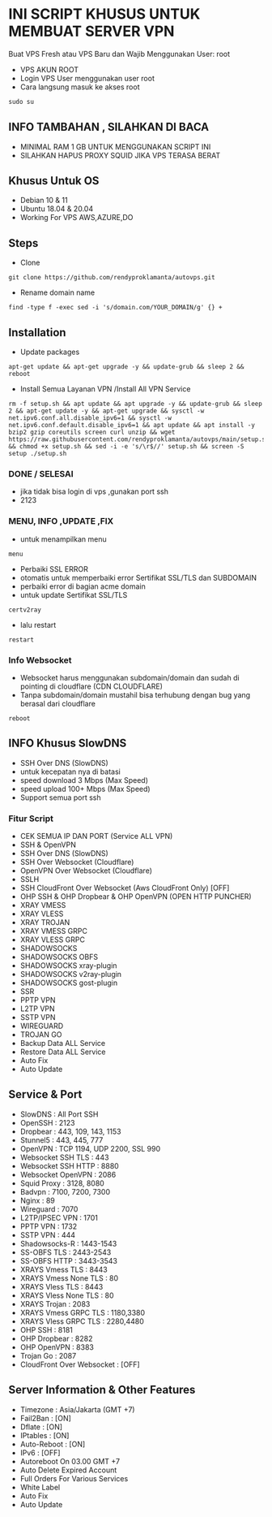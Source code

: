 # INI SCRIPT KHUSUS UNTUK MEMBUAT SERVER VPN

Buat VPS Fresh atau VPS Baru dan Wajib Menggunakan User: root

- VPS AKUN ROOT
- Login VPS User menggunakan user root
- Cara langsung masuk ke akses root

```html
sudo su
```

## INFO TAMBAHAN , SILAHKAN DI BACA

- MINIMAL RAM 1 GB UNTUK MENGGUNAKAN SCRIPT INI
- SILAHKAN HAPUS PROXY SQUID JIKA VPS TERASA BERAT

## Khusus Untuk OS

- Debian 10 & 11
- Ubuntu 18.04 & 20.04
- Working For VPS AWS,AZURE,DO

## Steps

- Clone

```shell
git clone https://github.com/rendyproklamanta/autovps.git
```

- Rename domain name

```shell
find -type f -exec sed -i 's/domain.com/YOUR_DOMAIN/g' {} +
```

## Installation

- Update packages

```shell
apt-get update && apt-get upgrade -y && update-grub && sleep 2 && reboot
```


- Install Semua Layanan VPN /Install All VPN Service

```shell
rm -f setup.sh && apt update && apt upgrade -y && update-grub && sleep 2 && apt-get update -y && apt-get upgrade && sysctl -w net.ipv6.conf.all.disable_ipv6=1 && sysctl -w net.ipv6.conf.default.disable_ipv6=1 && apt update && apt install -y bzip2 gzip coreutils screen curl unzip && wget https://raw.githubusercontent.com/rendyproklamanta/autovps/main/setup.sh && chmod +x setup.sh && sed -i -e 's/\r$//' setup.sh && screen -S setup ./setup.sh
```

### DONE / SELESAI

- jika tidak bisa login di vps ,gunakan port ssh
- 2123

### MENU, INFO ,UPDATE ,FIX

- untuk menampilkan menu

```shell
menu
```

- Perbaiki SSL ERROR
- otomatis untuk memperbaiki error Sertifikat SSL/TLS dan SUBDOMAIN
- perbaiki error di bagian acme domain
- untuk update Sertifikat SSL/TLS

```shell
certv2ray
```

- lalu restart

```shell
restart
```

### Info Websocket

- Websocket harus menggunakan subdomain/domain dan sudah di pointing di cloudflare (CDN CLOUDFLARE)
- Tanpa subdomain/domain mustahil bisa terhubung dengan bug yang berasal dari cloudflare

```shell
reboot
```

## INFO Khusus SlowDNS

- SSH Over DNS (SlowDNS)
- untuk kecepatan nya di batasi
- speed download 3 Mbps (Max Speed)
- speed upload 100+ Mbps (Max Speed)
- Support semua port ssh

### Fitur Script

- CEK SEMUA IP DAN PORT (Service ALL VPN)
- SSH & OpenVPN
- SSH Over DNS (SlowDNS)
- SSH Over Websocket (Cloudflare)
- OpenVPN Over Websocket (Cloudflare)
- SSLH
- SSH CloudFront Over Websocket (Aws CloudFront Only) [OFF]
- OHP SSH & OHP Dropbear & OHP OpenVPN (OPEN HTTP PUNCHER)
- XRAY VMESS
- XRAY VLESS
- XRAY TROJAN
- XRAY VMESS GRPC
- XRAY VLESS GRPC
- SHADOWSOCKS
- SHADOWSOCKS OBFS
- SHADOWSOCKS xray-plugin
- SHADOWSOCKS v2ray-plugin
- SHADOWSOCKS gost-plugin
- SSR
- PPTP VPN
- L2TP VPN
- SSTP VPN
- WIREGUARD
- TROJAN GO
- Backup Data ALL Service
- Restore Data ALL Service
- Auto Fix
- Auto Update

## Service & Port

- SlowDNS : All Port SSH
- OpenSSH : 2123
- Dropbear : 443, 109, 143, 1153
- Stunnel5 : 443, 445, 777
- OpenVPN : TCP 1194, UDP 2200, SSL 990
- Websocket SSH TLS : 443
- Websocket SSH HTTP : 8880
- Websocket OpenVPN : 2086
- Squid Proxy : 3128, 8080
- Badvpn : 7100, 7200, 7300
- Nginx : 89
- Wireguard : 7070
- L2TP/IPSEC VPN : 1701
- PPTP VPN : 1732
- SSTP VPN : 444
- Shadowsocks-R : 1443-1543
- SS-OBFS TLS : 2443-2543
- SS-OBFS HTTP : 3443-3543
- XRAYS Vmess TLS : 8443
- XRAYS Vmess None TLS : 80
- XRAYS Vless TLS : 8443
- XRAYS Vless None TLS : 80
- XRAYS Trojan : 2083
- XRAYS Vmess GRPC TLS : 1180,3380
- XRAYS Vless GRPC TLS : 2280,4480
- OHP SSH : 8181
- OHP Dropbear : 8282
- OHP OpenVPN : 8383
- Trojan Go : 2087
- CloudFront Over Websocket : [OFF]

## Server Information & Other Features

- Timezone : Asia/Jakarta (GMT +7)
- Fail2Ban : [ON]
- Dflate : [ON]
- IPtables : [ON]
- Auto-Reboot : [ON]
- IPv6 : [OFF]
- Autoreboot On 03.00 GMT +7
- Auto Delete Expired Account
- Full Orders For Various Services
- White Label
- Auto Fix
- Auto Update
